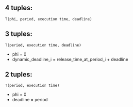 ## 4 tuples:  
`T(phi, period, execution time, deadline)`  
## 3 tuples:
`T(period, execution time, deadline)`
* phi = 0
* dynamic_deadline_i = release_time_at_period_i + deadline
## 2 tuples:
`T(period, execution time)`  
* phi = 0
* deadline = period

